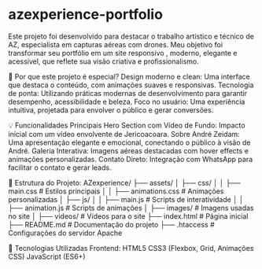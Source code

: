 # azexperience-portfolio 
Este projeto foi desenvolvido para destacar o trabalho artístico e técnico de  AZ, especialista em capturas aéreas com drones. Meu objetivo foi transformar seu portfólio em um site responsivo , moderno, elegante e acessível, que reflete sua visão criativa e profissionalismo. 

🌟 Por que este projeto é especial?
Design moderno e clean: Uma interface que destaca o conteúdo, com animações suaves e responsivas.
Tecnologia de ponta: Utilizando práticas modernas de desenvolvimento para garantir desempenho, acessibilidade e beleza.
Foco no usuário: Uma experiência intuitiva, projetada para envolver o público e gerar conversões. 

💡 Funcionalidades Principais
Hero Section com Vídeo de Fundo: Impacto inicial com um vídeo envolvente de Jericoacoara.
Sobre André Zeidam: Uma apresentação elegante e emocional, conectando o público à visão de André.
Galeria Interativa: Imagens aéreas destacadas com hover effects e animações personalizadas.
Contato Direto: Integração com WhatsApp para facilitar o contato e gerar leads. 

📂 Estrutura do Projeto: 
AZexperience/
├── assets/
│   ├── css/
│   │   ├── main.css          # Estilos principais
│   │   ├── animations.css    # Animações personalizadas
│   ├── js/
│   │   ├── main.js           # Scripts de interatividade
│   │   ├── animation.js      # Scripts de animações
│   ├── images/               # Imagens usadas no site
│   ├── videos/               # Vídeos para o site
├── index.html                # Página inicial
├── README.md                 # Documentação do projeto
├── .htaccess                 # Configurações do servidor Apache 

🔧 Tecnologias Utilizadas
Frontend:
HTML5
CSS3 (Flexbox, Grid, Animações CSS)
JavaScript (ES6+)
